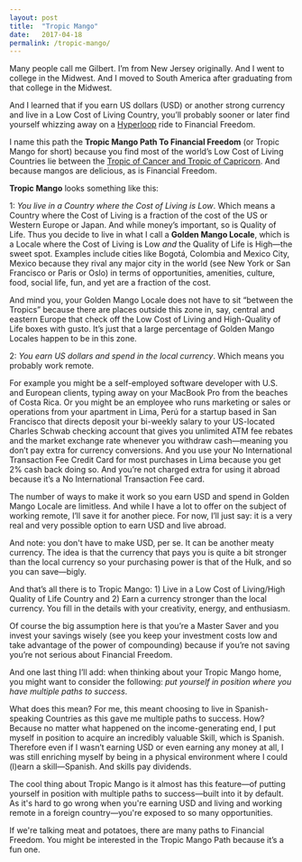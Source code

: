```yaml
---
layout: post
title:  "Tropic Mango"
date:   2017-04-18
permalink: /tropic-mango/
---
```

Many people call me Gilbert. I’m from New Jersey originally. And I went to college in the Midwest. And I moved to South America after graduating from that college in the Midwest.

And I learned that if you earn US dollars (USD) or another strong currency and live in a Low Cost of Living Country, you’ll probably sooner or later find yourself whizzing away on a [Hyperloop](https://en.wikipedia.org/wiki/Hyperloop) ride to Financial Freedom.

I name this path the **Tropic Mango Path To Financial Freedom** (or Tropic Mango for short) because you find most of the world’s Low Cost of Living Countries lie between the [Tropic of Cancer and Tropic of Capricorn](http://www.worldatlas.com/aatlas/imagee.htm). And because mangos are delicious, as is Financial Freedom.

**Tropic Mango** looks something like this:

1: *You live in a Country where the Cost of Living is Low*. Which means a Country where the Cost of Living is a fraction of the cost of the US or Western Europe or Japan. And while money’s important, so is Quality of Life. Thus you decide to live in what I call a **Golden Mango Locale**, which is a Locale where the Cost of Living is Low *and* the Quality of Life is High—the sweet spot. Examples include cities like Bogotá, Colombia and Mexico City, Mexico because they rival any major city in the world (see New York or San Francisco or Paris or Oslo) in terms of opportunities, amenities, culture, food, social life, fun, and yet are a fraction of the cost.

And mind you, your Golden Mango Locale does not have to sit “between the Tropics” because there are places outside this zone in, say, central and eastern Europe that check off the Low Cost of Living and High-Quality of Life boxes with gusto. It’s just that a large percentage of Golden Mango Locales happen to be in this zone.

2: *You earn US dollars and spend in the local currency*. Which means you probably work remote.

For example you might be a self-employed software developer with U.S. and European clients, typing away on your MacBook Pro from the beaches of Costa Rica. Or you might be an employee who runs marketing or sales or operations from your apartment in Lima, Perú for a startup based in San Francisco that directs deposit your bi-weekly salary to your US-located Charles Schwab checking account that gives you unlimited ATM fee rebates and the market exchange rate whenever you withdraw cash—meaning you don’t pay extra for currency conversions. And you use your No International Transaction Fee Credit Card for most purchases in Lima because you get 2% cash back doing so. And you’re not charged extra for using it abroad because it’s a No International Transaction Fee card.

The number of ways to make it work so you earn USD and spend in Golden Mango Locale are limitless. And while I have a lot to offer on the subject of working remote, I’ll save it for another piece. For now, I’ll just say: it is a very real and very possible option to earn USD and live abroad.

And note: you don't have to make USD, per se. It can be another meaty currency. The idea is that the currency that pays you is quite a bit stronger than the local currency so your purchasing power is that of the Hulk, and so you can save—bigly.

And that’s all there is to Tropic Mango: 1) Live in a Low Cost of Living/High Quality of Life Country and 2) Earn a currency stronger than the local currency. You fill in the details with your creativity, energy, and enthusiasm.

Of course the big assumption here is that you’re a Master Saver and you invest your savings wisely (see you keep your investment costs low and take advantage of the power of compounding) because if you’re not saving you’re not serious about Financial Freedom.

And one last thing I’ll add: when thinking about your Tropic Mango home, you might want to consider the following: *put yourself in position where you have multiple paths to success*.

What does this mean? For me, this meant choosing to live in Spanish-speaking Countries as this gave me multiple paths to success. How? Because no matter what happened on the income-generating end, I put myself in position to acquire an incredibly valuable Skill, which is Spanish. Therefore even if I wasn’t earning USD or even earning any money at all, I was still enriching myself by being in a physical environment where I could (l)earn a skill—Spanish. And skills pay dividends.

The cool thing about Tropic Mango is it almost has this feature—of putting yourself in position with multiple paths to success—built into it by default. As it's hard to go wrong when you're earning USD and living and working remote in a foreign country—you're exposed to so many opportunities.

If we're talking meat and potatoes, there are many paths to Financial Freedom. You might be interested in the Tropic Mango Path because it’s a fun one.
